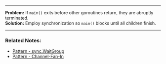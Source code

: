 
---

**Problem:** If `main()` exits before other goroutines return, they are abruptly terminated.  
**Solution:** Employ synchronization so `main()` blocks until all children finish.

---
### Related Notes:
- [Pattern - sync.WaitGroup](Pattern%20-%20sync.WaitGroup.md)
- [Pattern - Channel-Fan-In](Pattern%20-%20Channel-Fan-In.md)